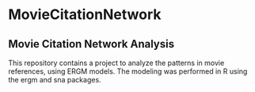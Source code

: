 # MovieCitationNetwork
## Movie Citation Network Analysis

This repository contains a project to analyze the patterns in movie references, using ERGM models. The modeling was performed in R using the ergm and sna packages.
